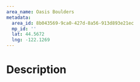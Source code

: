 ```yaml
---
area_name: Oasis Boulders
metadata:
  area_id: 8b043569-9ca0-427d-8a56-913d893e21ec
  mp_id: ''
  lat: 44.5672
  lng: -122.1269
---
```

# Description
